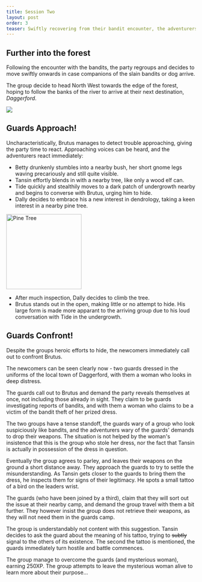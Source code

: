 ```yaml
---
title: Session Two
layout: post
order: 3
teaser: Swiftly recovering from their bandit encounter, the adventurers continue through the Misty Forest...
---
```


## Further into the forest

Following the encounter with the bandits, the party regroups and decides to move swiftly onwards in case companions of the slain bandits or dog arrive.

The group decide to head North West towards the edge of the forest, hoping to follow the banks of the river to arrive at their next destination, *Daggerford*.

<a href="#" class="image"><img src="{{site.baseurl}}/assets/images/leavingmistyforest.png"  /></a>

## Guards Approach!

Uncharacteristically, Brutus manages to detect trouble approaching, giving the party time to react. Approaching voices can be heard, and the adventurers react immediately:

- Betty drunkenly stumbles into a nearby bush, her short gnome legs waving precariously and still quite visible.
- Tansin effortly blends in with a nearby tree, like only a wood elf can.
- Tide quickly and stealthily moves to a dark patch of undergrowth nearby and begins to converse with Brutus, urging him to hide.
- Dally decides to embrace his a new interest in dendrology, taking a keen interest in a nearby pine tree. 

<a href="#" class="image"><img src="{{site.baseurl}}/assets/images/pine-tree-photo.png" alt="Pine Tree" style="width:200px;" /></a>

- After much inspection, Dally decides to climb the tree.
- Brutus stands out in the open, making little or no attempt to hide. His large form is made more apparant to the arriving group due to his loud conversation with Tide in the undergrowth.

## Guards Confront!

Despite the groups heroic efforts to hide, the newcomers immediately call out to confront Brutus.

The newcomers can be seen clearly now - two guards dressed in the uniforms of the local town of Daggerford, with them a woman who looks in deep distress.

The guards call out to Brutus and demand the party reveals themselves at once, not including those already in sight. They claim to be guards investigating reports of bandits, and with them a woman who claims to be a victim of the bandit theft of her prized dress.

The two groups have a tense standoff, the guards wary of a group who look suspiciously like bandits, and the adventurers wary of the guards' demands to drop their weapons. The situation is not helped by the woman's insistence that this is the group who stole her dress, nor the fact that Tansin is actually in possession of the dress in question.

Eventually the group agrees to parley, and leaves their weapons on the ground a short distance away. They approach the guards to try to settle the misunderstanding. As Tansin gets closer to the guards to bring them the dress, he inspects them for signs of their legitimacy. He spots a small tattoo of a bird on the leaders wrist.

The guards (who have been joined by a third), claim that they will sort out the issue at their nearby camp, and demand the group travel with them a bit further. They however insist the group does not retrieve their weapons, as they will not need them in the guards camp.

The group is understandably not content with this suggestion. Tansin decides to ask the guard about the meaning of his tattoo, trying to ~~subtly~~ signal to the others of its  existence. The second the tattoo is mentioned, the guards immediately turn hostile and battle commences.

The group manage to overcome the guards (and mysterious woman), earning 250XP. The group attempts to leave the mysterious woman alive to learn more about their purpose...